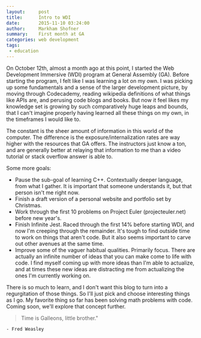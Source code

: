 ```yaml
---
layout:     post
title:      Intro to WDI
date:       2015-11-10 03:24:00
author:     Markham Shofner
summary:    First month at GA
categories: web development
tags:
 - education
---
```


On October 12th, almost a month ago at this point, I started the Web Development Immersive (WDI) program at General Assembly (GA). Before starting the program, I felt like I was learning a lot on my own. I was picking up some fundamentals and a sense of the larger development picture, by moving through Codecademy, reading wikipedia definitions of what things like APIs are, and perusing code blogs and books. But now it feel likes my knowledge set is growing by such comparatively huge leaps and bounds, that I can't imagine properly having learned all these things on my own, in the timeframes I would like to.

The constant is the sheer amount of information in this world of the computer. The difference is the exposure/internalization rates are way higher with the resources that GA offers. The instructors just know a ton, and are generally better at relaying that information to me than a video tutorial or stack overflow answer is able to.

Some more goals:  

  - Pause the sub-goal of learning C++. Contextually deeper language, from what I gather. It is important that someone understands it, but that person isn't me right now.
  - Finish a draft version of a personal website and portfolio set by Christmas.
  - Work through the first 10 problems on Project Euler (projecteuler.net) before new year's.
  - Finish Infinite Jest. Raced through the first 14% before starting WDI, and now I'm creeping through the remainder. It's tough to find outside time to work on things that aren't code. But it also seems important to carve out other avenues at the same time.
  - Improve some of the vaguer habitual qualities. Primarily focus. There are actually an infinite number of ideas that you can make come to life with code. I find myself coming up with more ideas than I'm able to actualize, and at times these new ideas are distracting me from actualizing the ones I'm currently working on.

There is so much to learn, and I don't want this blog to turn into a regurgitation of those things. So I'll just pick and choose interesting things as I go. My favorite thing so far has been solving math problems with code. Coming soon, we'll explore that concept further.

>Time is Galleons, little brother."

	- Fred Weasley
